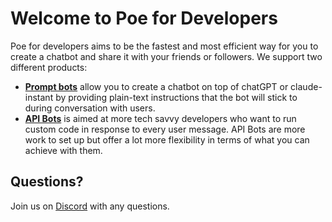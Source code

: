 # Welcome to Poe for Developers

Poe for developers aims to be the fastest and most efficient way for you to create a chatbot and share it with your friends or followers. We support two different products:

* [**Prompt bots**](documentation/how-to-create-a-prompt-bot.md) allow you to create a chatbot on top of chatGPT or claude-instant by providing plain-text instructions that the bot will stick to during conversation with users.&#x20;
* [**API Bots**](documentation/api-bots-quick-start.md) is aimed at more tech savvy developers who want to run custom code in response to every user message. API Bots are more work to set up but offer a lot more flexibility in terms of what you can achieve with them.

## Questions?

Join us on [Discord](https://discord.gg/TKxT6kBpgm) with any questions.
